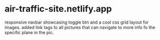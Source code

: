 # air-traffic-site.netlify.app
responsive navbar showcasing toggle btn and a cool css grid layout for images.
added link tags to all pictures that can navigate to more info fo the specific plane in the pic.

